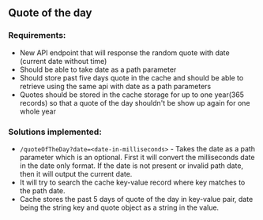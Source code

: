 ## Quote of the day

### Requirements:
- New API endpoint that will response the random quote with date (current date without time)
- Should be able to take date as a path parameter 
- Should store past five days quote in the cache and should be able to retrieve using the same api with date as a path parameters
- Quotes should be stored in the cache storage for up to one year(365 records) so that a quote of the day shouldn't be show up again for one whole year

### Solutions implemented:
- `/quoteOfTheDay?date=<date-in-milliseconds>` - Takes the date as a path parameter which is an optional. First it will convert the milliseconds date in the date only format. If the date is not present or invalid path date, then it will output the current date.
- It will try to search the cache key-value record where key matches to the path date.
- Cache stores the past 5 days of quote of the day in key-value pair, date being the string key and quote object as a string in the value.
 
